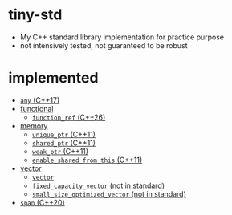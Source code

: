 # tiny-std
- My C++ standard library implementation for practice purpose
- not intensively tested, not guaranteed to be robust

# implemented

- [`any` (C++17)](./doc/any.md)
- [functional](./doc/functional.md)
    - [`function_ref` (C++26)](./doc/functional.md#function_ref)
- [memory](./doc/memory.md)
    - [`unique_ptr` (C++11)](./doc/memory.md#unique_ptr)
    - [`shared_ptr` (C++11)](./doc/memory.md#shared_ptr)
    - [`weak_ptr` (C++11)](./doc/memory.md#weak_ptr)
    - [`enable_shared_from_this` (C++11)](./doc/memory.md#enable_shared_from_this)
- [vector](./doc/vector.md)
    - [`vector`](./doc/vector.md#vector-1)
    - [`fixed_capacity_vector` (not in standard)](./doc/vector.md#fixed_capacity_vector)
    - [`small_size_optimized_vector` (not in standard)](./doc/vector.md#small_size_optimized_vectort-n)
- [`span` (C++20)](./doc/span.md)
